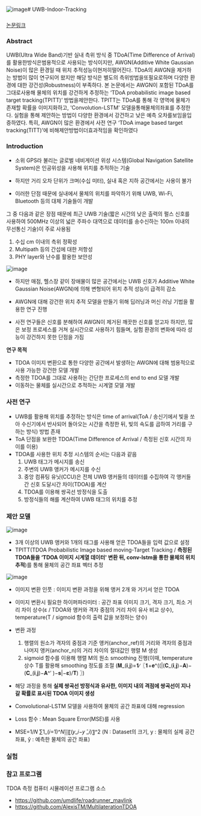 ![image](https://github.com/sean03101/UWB-Indoor-Tracking/assets/59594037/4aef63b7-9708-4c42-9e33-93e7b3201cfd)# UWB-Indoor-Tracking

### 
[논문링크](https://www.dbpia.co.kr/pdf/pdfView.do?nodeId=NODE11466181&googleIPSandBox=false&mark=0&ipRange=false&b2cLoginYN=false&aiChatView=A&readTime=10-15&isPDFSizeAllowed=true&accessgl=Y&language=ko_KR&hasTopBanner=true)

### Abstract
UWB(Ultra Wide Band)기반 실내 측위 방식 중 TDoA(Time Difference of Arrival)를 활용한방식은범용적으로 사용되는 방식이지만, AWGN(Additive White Gaussian Noise)이 많은 환경일 때 위치 추적성능이현저히떨어진다. TDoA의 AWGN을 제거하는 방법이 많이 연구되어 왔지만 해당 방식은 별도의 측위방법을또필요로하며 다양한 환경에 대한 강건성(Robustness)이 부족하다. 본 논문에서는 AWGN이 포함된 TDoA를그대로사용해 물체의 위치를 강건하게 추정하는 ‘TDoA probabilistic image based target tracking(TPITT)’ 방법을제안한다. TPITT는 TDoA를 통해 각 영역에 물체가 존재할 확률을 이미지화하고, 'Convolution-LSTM' 모델을통해물체의좌표를 추정한다. 실험을 통해 제안하는 방법이 다양한 환경에서 강건하고 낮은 예측 오차를보임을입증하였다. 특히, AWGN이 많은 환경에서 사전 연구 ‘TDoA image based target tracking(TITT)’에 비해제안방법이더효과적임을 확인하였다


### Introduction

- 소위 GPS라 불리는 글로벌 네비게이션 위성 시스템(Global Navigation Satellite System)은 인공위성을 사용해 위치를 추적하는 기술

- 하지만 거리 오차 단위가 크며(수십 미터), 실내 혹은 지하 공간에서는 사용이 불가

- 이러한 단점 때문에 실내에서 물체의 위치를 파악하기 위해 UWB, Wi-Fi, Bluetooth 등의 대체 기술들이 개발

그 중 다음과 같은 장점 때문에 최근 UWB 기술(짧은 시간의 낮은 출력의 펄스 신호를 사용하여 500MHz 이상의 넓은 주파수 대역으로 데이터를 송수신하는 100m 이내의 무선통신 기술)이 주로 사용됨
  1) 수십 cm 이내의 측위 정확성
  2) Multipath 등의 간섭에 대한 저항성
  3) PHY layer와 난수를 활용한 보안성

![image](https://github.com/sean03101/UWB-Indoor-Tracking/assets/59594037/fb29184b-9450-4e6e-8cef-6aaf9e220ae5)

- 하지만 매점, 헬스장 같이 장애물이 많은 공간에서는 UWB 신호가 Additive White Gaussian Noise(AWGN)에 의해 변형되어 위치 추적 성능이 급격히 감소

- AWGN에 대해 강건한 위치 추적 모델을 만들기 위해 딥러닝과 머신 러닝 기법을 활용한 연구 진행

- 사전 연구들은 신호를 분해하여 AWGN이 제거된 깨끗한 신호를 얻고자 하지만, 많은 보정 프로세스를 거쳐 실시간으로 사용하기 힘들며, 실험 환경의 변화에 따라 성능이 강건하지 못한 단점을 가짐

**연구 목적** 
  - TDOA 이미지 변환으로 통한 다양한 공간에서 발생하는 AWGN에 대해 범용적으로 사용 가능한 강건한 모델 개발
  - 측정한 TDOA를 그대로 사용하는 간단한 프로세스의 end to end 모델 개발
  - 이동하는 물체를 실시간으로 추적하는 시계열 모델 개발

### 사전 연구
  - UWB를 활용해 위치를 추정하는 방식은 time of arrival(ToA / 송신기에서 빛을 쏘아 수신기에서 반사되어 돌아오는 시간을 측정한 뒤, 빛의 속도를 곱하여 거리를 구하는 방식) 방법 존재
  - ToA 단점을 보완한 TDOA(Time Difference of Arrival / 측정된 신호 시간의 차이를 이용)
  - TDOA를 사용한 위치 추정 시스템의 순서는 다음과 같음
    1) UWB 태그가 메시지를 송신
    2) 주변의 UWB 앵커가 메시지를 수신
    3) 중앙 컴퓨팅 유닛(CCU)은 전체 UWB 앵커들의 데이터를 수집하여 각 앵커들 간 신호 도달시간 차이(TDOA)를 계산
    4) TDOA를 이용해 쌍곡선 방정식을 도출
    5) 방정식들의 해를 계산하여 UWB 태그의 위치를 추정


### 제안 모델
![image](https://github.com/sean03101/UWB-Indoor-Tracking/assets/59594037/f6861350-7f5f-48c6-9321-abddc45894e1)
  
  - 3개 이상의 UWB 앵커와 1개의 태그를 사용해 얻은 TDOA들을 입력 값으로 설정
  - TPITT(TDOA Probabilistic Image based moving-Target Tracking / **측정된 TDOA들을 ‘TDOA 이미지 시계열 데이터' 변환 뒤, conv-lstm을 통한 물체의 위치 추적**)를 통해 물체의 공간 좌표 벡터 추정

![image](https://github.com/sean03101/UWB-Indoor-Tracking/assets/59594037/2cae4c0c-0fc5-4986-9fcf-8f43ccc9b1eb)

  - 이미지 변환 인풋 : 이미지 변환 과정을 위해 앵커 2개 와 거기서 얻은 TDOA
  - 이미지 변환시 필요한 하이퍼파라미터 : 공간 좌표 이미지 크기, 격자 크기, 최소 거리 차이 상수(ε / TDOA와 앵커와 격자 중점의 거리 차이 유사 비교 상수), temperature(T / sigmoid 함수의 출력 값을 보정하는 양수)
  - 변환 과정
      1) 행렬의 원소가 격자의 중점과 기준 앵커(anchor_ref)의 거리와 격자의 중점과 나머지 앵커(anchor_n)의 거리 차이의 절대값인 행렬 M 생성
      2) sigmoid 함수를 이용해 행렬 M의 원소 smoothing 진행(이때, temperature 상수 T를 활용해 smoothing 정도를 조절 (𝐌_(𝐢,𝐣)=𝟏∕〖𝟏+𝐞^((|(𝐂_(𝐢,𝐣)−𝐀)−(𝐂_(𝐢,𝐣)−𝐀^′ )−𝐬|−𝛆)/𝐓) 〗)
  - 해당 과정을 통해 **실제 쌍곡선 방정식과 유사한, 이미지 내의 격점에 쌍곡선이 지나갈 확률로 표시된 TDOA 이미지 생성**


  - Convolutional-LSTM 모델을 사용하여 물체의 공간 좌표에 대해 regression
  - Loss 함수 : Mean Square Error(MSE)를 사용
  - MSE=1/𝑁 ∑1_(𝑖=1)^𝑁▒〖(𝑦_𝑖−𝑦 ̂_𝑖)〗^2   (N : Dataset의 크기, y : 물체의 실제 공간 좌표, ŷ : 예측한 물체의 공간 좌표)


### 실험



### 참고 프로그램
TDOA 측정 컴퓨터 시뮬레이션 프로그램 소스
- https://github.com/umdlife/roadrunner_mavlink
- https://github.com/AlexisTM/MultilaterationTDOA
